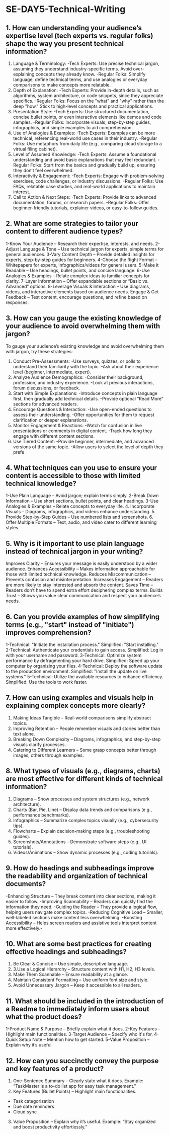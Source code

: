 
# SE-DAY5-Technical-Writing
## 1. How can understanding your audience’s expertise level (tech experts vs. regular folks) shape the way you present technical information?
1. Language & Terminology:
-Tech Experts: Use precise technical jargon, assuming they understand industry-specific terms. Avoid over-explaining concepts they already know.
-Regular Folks: Simplify language, define technical terms, and use analogies or everyday comparisons to make concepts more relatable.
2. Depth of Explanation:
-Tech Experts: Provide in-depth details, such as algorithms, system architecture, or code snippets, since they appreciate specifics.
-Regular Folks: Focus on the "what" and "why" rather than the deep "how." Stick to high-level concepts and practical applications.
3. Presentation Style:
-Tech Experts: Use structured documentation, concise bullet points, or even interactive elements like demos and code samples.
-Regular Folks: Incorporate visuals, step-by-step guides, infographics, and simple examples to aid comprehension.
4. Use of Analogies & Examples:
-Tech Experts: Examples can be more technical, referencing real-world use cases in their industry.
-Regular Folks: Use metaphors from daily life (e.g., comparing cloud storage to a virtual filing cabinet).
5. Level of Assumed Knowledge:
-Tech Experts: Assume a foundational understanding and avoid basic explanations that may feel redundant.
-Regular Folks: Start from the basics and gradually build up, ensuring they don’t feel overwhelmed.
6. Interactivity & Engagement:
-Tech Experts: Engage with problem-solving exercises, code challenges, or industry discussions.
-Regular Folks: Use FAQs, relatable case studies, and real-world applications to maintain interest.
7. Call to Action & Next Steps:
-Tech Experts: Provide links to advanced documentation, forums, or research papers.
-Regular Folks: Offer beginner-friendly tutorials, explainer videos, or easy-to-follow guides.
## 2. What are some strategies to tailor your content to different audience types?
1-Know Your Audience – Research their expertise, interests, and needs.
2-Adjust Language & Tone – Use technical jargon for experts, simple terms for general audiences.
3-Vary Content Depth – Provide detailed insights for experts, step-by-step guides for beginners.
4-Choose the Right Format – Whitepapers for experts, infographics/videos for general users.
5-Make it Readable – Use headings, bullet points, and concise language.
6-Use Analogies & Examples – Relate complex ideas to familiar concepts for clarity.
7-Layer Information – Offer expandable sections or “Basic vs. Advanced” options.
8-Leverage Visuals & Interaction – Use diagrams, videos, and interactive elements based on audience needs.
Engage & Get Feedback – Test content, encourage questions, and refine based on responses.
## 3. How can you gauge the existing knowledge of your audience to avoid overwhelming them with jargon?
To gauge your audience’s existing knowledge and avoid overwhelming them with jargon, try these strategies:
1. Conduct Pre-Assessments:
-Use surveys, quizzes, or polls to understand their familiarity with the topic.
-Ask about their experience level (beginner, intermediate, expert).
2. Analyze Audience Demographics:
-Consider their background, profession, and industry experience.
-Look at previous interactions, forum discussions, or feedback.
3. Start with Simple Explanations:
-Introduce concepts in plain language first, then gradually add technical details.
-Provide optional “Read More” sections for advanced readers.
4. Encourage Questions & Interaction:
-Use open-ended questions to assess their understanding.
-Offer opportunities for them to request clarification or deeper explanations.
5. Monitor Engagement & Reactions:
-Watch for confusion in live presentations or comments in digital content.
-Track how long they engage with different content sections.
6. Use Tiered Content:
-Provide beginner, intermediate, and advanced versions of the same topic.
-Allow users to select the level of depth they prefe
## 4. What techniques can you use to ensure your content is accessible to those with limited technical knowledge?
1-Use Plain Language – Avoid jargon; explain terms simply.
2-Break Down Information – Use short sections, bullet points, and clear headings.
3-Use Analogies & Examples – Relate concepts to everyday life.
4. Incorporate Visuals – Diagrams, infographics, and videos enhance understanding.
5. Provide Step-by-Step Guides – Use numbered lists and screenshots.
6. Offer Multiple Formats – Text, audio, and video cater to different learning styles.
## 5. Why is it important to use plain language instead of technical jargon in your writing?
Improves Clarity – Ensures your message is easily understood by a wider audience.
Enhances Accessibility – Makes information approachable for those with limited technical knowledge.
Reduces Miscommunication – Prevents confusion and misinterpretation.
Increases Engagement – Readers are more likely to stay interested and absorb the content.
Saves Time – Readers don’t have to spend extra effort deciphering complex terms.
Builds Trust – Shows you value clear communication and respect your audience’s needs.
## 6. Can you provide examples of how simplifying terms (e.g., "start" instead of "initiate") improves comprehension?
1-Technical: "Initiate the installation process."
Simplified: "Start installing."
2-Technical: Authenticate your credentials to gain access.
Simplified: Log in with your username and password.
3-Technical: Optimize system performance by defragmenting your hard drive.
Simplified: Speed up your computer by organizing your files.
4-Technical: Deploy the software update to the production environment.
Simplified: "Install the update on live systems."
5-Technical: Utilize the available resources to enhance efficiency.
Simplified: Use the tools to work faster.
## 7. How can using examples and visuals help in explaining complex concepts more clearly?
1. Making Ideas Tangible – Real-world comparisons simplify abstract topics.
2. Improving Retention – People remember visuals and stories better than text alone.
3. Breaking Down Complexity – Diagrams, infographics, and step-by-step visuals clarify processes.
4. Catering to Different Learners – Some grasp concepts better through images, others through examples.
## 8. What types of visuals (e.g., diagrams, charts) are most effective for different kinds of technical information?
1. Diagrams – Show processes and system structures (e.g., network architecture).
2. Charts (Bar, Pie, Line) – Display data trends and comparisons (e.g., performance benchmarks).
3. Infographics – Summarize complex topics visually (e.g., cybersecurity tips).
4. Flowcharts – Explain decision-making steps (e.g., troubleshooting guides).
5. Screenshots/Annotations – Demonstrate software steps (e.g., UI tutorials).
6. Videos/Animations – Show dynamic processes (e.g., coding tutorials).
## 9. How do headings and subheadings improve the readability and organization of technical documents?
-Enhancing Structure – They break content into clear sections, making it easier to follow.
-Improving Scannability – Readers can quickly find the information they need.
-Guiding the Reader – They provide a logical flow, helping users navigate complex topics.
-Reducing Cognitive Load – Smaller, well-labeled sections make content less overwhelming.
-Boosting Accessibility – Helps screen readers and assistive tools interpret content more effectively.-
## 10. What are some best practices for creating effective headings and subheadings?
1. Be Clear & Concise – Use simple, descriptive language.
2. 3.Use a Logical Hierarchy – Structure content with H1, H2, H3 levels.
3. Make Them Scannable – Ensure readability at a glance.
4. Maintain Consistent Formatting – Use uniform font size and style.
5. Avoid Unnecessary Jargon – Keep it accessible to all readers.
## 11. What should be included in the introduction of a Readme to immediately inform users about what the product does?
1-Product Name & Purpose – Briefly explain what it does.
2-Key Features – Highlight main functionalities.
3-Target Audience – Specify who it's for.
4-Quick Setup Note – Mention how to get started.
5-Value Proposition – Explain why it’s useful.
## 12. How can you succinctly convey the purpose and key features of a product?
1. One-Sentence Summary – Clearly state what it does.
Example: “TaskMaster is a to-do list app for easy task management.”
2. Key Features (Bullet Points) – Highlight main functionalities.
- Task categorization
- Due date reminders
 - Cloud sync
3. Value Proposition – Explain why it’s useful.
Example: “Stay organized and boost productivity effortlessly.”
